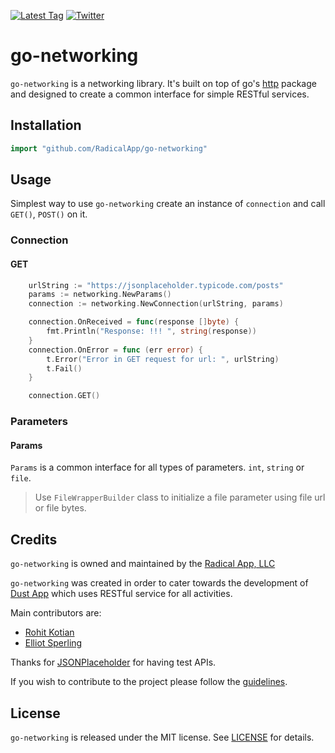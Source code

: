 [![Latest Tag](https://img.shields.io/badge/tag-0.1.1-green.svg?style=flat)](https://github.com/RadicalApp/go-networking/releases/tag/0.1.1)
[![Twitter](https://img.shields.io/badge/twitter-@DustMessaging-blue.svg?style=flat)](https://twitter.com/dustmessaging)

# go-networking

`go-networking` is a networking library. It's built on top of go's [http](https://golang.org/pkg/net/http/) package and designed to create a common interface for simple RESTful services. 


## Installation

```go
import "github.com/RadicalApp/go-networking"
```


## Usage

Simplest way to use `go-networking` create an instance of `connection` and call `GET()`, `POST()` on it.

### Connection

#### GET

```go
	urlString := "https://jsonplaceholder.typicode.com/posts"
	params := networking.NewParams()
	connection := networking.NewConnection(urlString, params)

	connection.OnReceived = func(response []byte) {
		fmt.Println("Response: !!! ", string(response))
	}
	connection.OnError = func (err error) {
		t.Error("Error in GET request for url: ", urlString)
		t.Fail()
	}

	connection.GET()
```

### Parameters

#### Params

`Params` is a common interface for all types of parameters. `int`, `string` or `file`.

> Use `FileWrapperBuilder` class to initialize a file parameter using file url or file bytes.


## Credits

`go-networking` is owned and maintained by the [Radical App, LLC](https://usedust.com/)

`go-networking` was created in order to cater towards the development of [Dust App](https://usedust.com/) which uses RESTful service for all activities.

Main contributors are:
- [Rohit Kotian](rohit@usedust.com)
- [Elliot Sperling](elliot@usedust.com)

Thanks for [JSONPlaceholder](https://jsonplaceholder.typicode.com/) for having test APIs.

If you wish to contribute to the project please follow the [guidelines](CONTRIBUTING.md).


## License

`go-networking` is released under the MIT license. See [LICENSE](LICENSE) for details.


